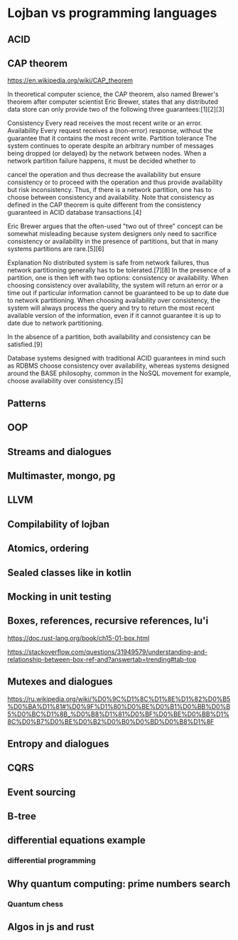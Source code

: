 # Lojban vs programming languages

## ACID

## CAP theorem

https://en.wikipedia.org/wiki/CAP_theorem

In theoretical computer science, the CAP theorem, also named Brewer's theorem after computer scientist Eric Brewer, states that any distributed data store can only provide two of the following three guarantees:[1][2][3]

Consistency
Every read receives the most recent write or an error.
Availability
Every request receives a (non-error) response, without the guarantee that it contains the most recent write.
Partition tolerance
The system continues to operate despite an arbitrary number of messages being dropped (or delayed) by the network between nodes.
When a network partition failure happens, it must be decided whether to

cancel the operation and thus decrease the availability but ensure consistency or to
proceed with the operation and thus provide availability but risk inconsistency.
Thus, if there is a network partition, one has to choose between consistency and availability. Note that consistency as defined in the CAP theorem is quite different from the consistency guaranteed in ACID database transactions.[4]

Eric Brewer argues that the often-used "two out of three" concept can be somewhat misleading because system designers only need to sacrifice consistency or availability in the presence of partitions, but that in many systems partitions are rare.[5][6]

Explanation
No distributed system is safe from network failures, thus network partitioning generally has to be tolerated.[7][8] In the presence of a partition, one is then left with two options: consistency or availability. When choosing consistency over availability, the system will return an error or a time out if particular information cannot be guaranteed to be up to date due to network partitioning. When choosing availability over consistency, the system will always process the query and try to return the most recent available version of the information, even if it cannot guarantee it is up to date due to network partitioning.

In the absence of a partition, both availability and consistency can be satisfied.[9]

Database systems designed with traditional ACID guarantees in mind such as RDBMS choose consistency over availability, whereas systems designed around the BASE philosophy, common in the NoSQL movement for example, choose availability over consistency.[5]


## Patterns

## OOP

## Streams and dialogues

## Multimaster, mongo, pg 

## LLVM

## Compilability of lojban

## Atomics, ordering

## Sealed classes like in kotlin

## Mocking in unit testing

## Boxes, references, recursive references, lu'i

https://doc.rust-lang.org/book/ch15-01-box.html

https://stackoverflow.com/questions/31949579/understanding-and-relationship-between-box-ref-and?answertab=trending#tab-top

## Mutexes and dialogues

https://ru.wikipedia.org/wiki/%D0%9C%D1%8C%D1%8E%D1%82%D0%B5%D0%BA%D1%81#%D0%9F%D1%80%D0%BE%D0%B1%D0%BB%D0%B5%D0%BC%D1%8B_%D0%B8%D1%81%D0%BF%D0%BE%D0%BB%D1%8C%D0%B7%D0%BE%D0%B2%D0%B0%D0%BD%D0%B8%D1%8F

## Entropy and dialogues

## CQRS

## Event sourcing

## B-tree

## differential equations example

### differential programming

## Why quantum computing: prime numbers search

### Quantum chess

## Algos in js and rust